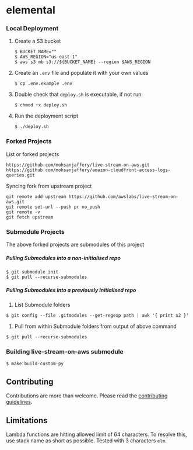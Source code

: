 # elemental

### Local Deployment

1. Create a S3 bucket
   ```
   $ BUCKET_NAME=""
   $ AWS_REGION="us-east-1"
   $ aws s3 mb s3://${BUCKET_NAME} --region $AWS_REGION
   ```
1. Create an `.env` file and populate it with your own values
   ```
   $ cp .env.example .env
   ```
1. Double check that `deploy.sh` is executable, if not run:
   ```
   $ chmod +x deploy.sh
   ```
1. Run the deployment script
   ```
   $ ./deploy.sh
   ```
   
### Forked Projects
List or forked projects

```
https://github.com/mohsanjaffery/live-stream-on-aws.git
https://github.com/mohsanjaffery/amazon-cloudfront-access-logs-queries.git
```

Syncing fork from upstream project

```
git remote add upstream https://github.com/awslabs/live-stream-on-aws.git
git remote set-url --push pr no_push
git remote -v
git fetch upstream
```

### Submodule Projects
The above forked projects are submodules of this project

##### Pulling Submodules into a non-initialised repo

```
$ git submodule init
$ git pull --recurse-submodules
```
##### Pulling Submodules into a previously initialised repo

1. List Submodule folders
```
$ git config --file .gitmodules --get-regexp path | awk '{ print $2 }'
```
1. Pull from within Submodule folders from output of above command
```
$ git pull --recurse-submodules
```

### Building live-stream-on-aws submodule

```$ make build-custom-py```


## Contributing

Contributions are more than welcome. Please read the [contributing guidelines](CONTRIBUTING.md).

## Limitations

Lambda functions are hitting allowed limit of 64 characters. To resolve this, use stack name as short as possible. Tested with 3 characters `elm`.
